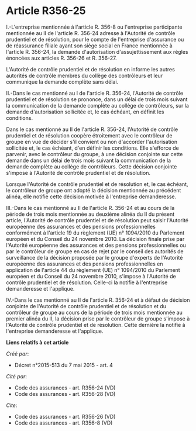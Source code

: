 # Article R356-25

I.-L'entreprise mentionnée à l'article R. 356-8 ou l'entreprise participante mentionnée au II de l'article R. 356-24 adresse
à l'Autorité de contrôle prudentiel et de résolution, pour le compte de l'entreprise d'assurance ou de réassurance filiale
ayant son siège social en France mentionnée à l'article R. 356-24, la demande d'autorisation d'assujettissement aux règles
énoncées aux articles R. 356-26 et R. 356-27. 

L'Autorité de contrôle prudentiel et de résolution en informe les autres autorités de contrôle membres du collège des
contrôleurs et leur communique la demande complète sans délai. 

II.-Dans le cas mentionné au I de l'article R. 356-24, l'Autorité de contrôle prudentiel et de résolution se prononce, dans
un délai de trois mois suivant la communication de la demande complète au collège de contrôleurs, sur la demande
d'autorisation sollicitée et, le cas échéant, en définit les conditions. 

Dans le cas mentionné au II de l'article R. 356-24, l'Autorité de contrôle prudentiel et de résolution coopère étroitement
avec le contrôleur de groupe en vue de décider s'il convient ou non d'accorder l'autorisation sollicitée et, le cas échéant,
d'en définir les conditions. Elle s'efforce de parvenir, avec le contrôleur du groupe, à une décision conjointe sur cette
demande dans un délai de trois mois suivant la communication de la demande complète au collège de contrôleurs. Cette décision
conjointe s'impose à l'Autorité de contrôle prudentiel et de résolution. 

Lorsque l'Autorité de contrôle prudentiel et de résolution et, le cas échéant, le contrôleur de groupe ont adopté la décision
mentionnée au précédent alinéa, elle notifie cette décision motivée à l'entreprise demanderesse. 

III.-Dans le cas mentionné au II de l'article R. 356-24 et au cours de la période de trois mois mentionnée au deuxième alinéa
du II du présent article, l'Autorité de contrôle prudentiel et de résolution peut saisir l'Autorité européenne des assurances
et des pensions professionnelles conformément à l'article 19 du règlement (UE) n° 1094/2010 du Parlement européen et du
Conseil du 24 novembre 2010. La décision finale prise par l'Autorité européenne des assurances et des pensions
professionnelles ou par le contrôleur de groupe en cas de rejet par le conseil des autorités de surveillance de la décision
proposée par le groupe d'experts de l'Autorité européenne des assurances et des pensions professionnelles en application de
l'article 44 du règlement (UE) n° 1094/2010 du Parlement européen et du Conseil du 24 novembre 2010, s'impose à l'Autorité de
contrôle prudentiel et de résolution. Celle-ci la notifie à l'entreprise demanderesse et l'applique. 

IV.-Dans le cas mentionné au II de l'article R. 356-24 et à défaut de décision conjointe de l'Autorité de contrôle prudentiel
et de résolution et du contrôleur de groupe au cours de la période de trois mois mentionnée au premier alinéa du II, la
décision prise par le contrôleur de groupe s'impose à l'Autorité de contrôle prudentiel et de résolution. Cette dernière la
notifie à l'entreprise demanderesse et l'applique.

**Liens relatifs à cet article**

_Créé par_:

  - Décret n°2015-513 du 7 mai 2015 - art. 4

_Cité par_:

  - Code des assurances - art. R356-24 (VD)
  - Code des assurances - art. R356-28 (VD)

_Cite_:

  - Code des assurances - art. R356-26 (VD)
  - Code des assurances - art. R356-8 (VD)
